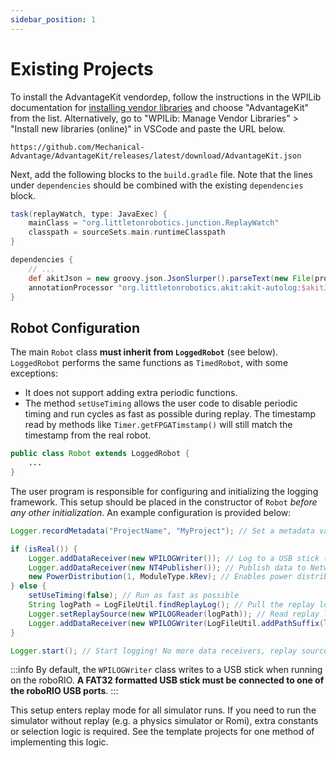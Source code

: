 ```yaml
---
sidebar_position: 1
---
```


# Existing Projects

To install the AdvantageKit vendordep, follow the instructions in the WPILib documentation for [installing vendor libraries](https://docs.wpilib.org/en/stable/docs/software/vscode-overview/3rd-party-libraries.html#installing-libraries) and choose "AdvantageKit" from the list. Alternatively, go to "WPILib: Manage Vendor Libraries" > "Install new libraries (online)" in VSCode and paste the URL below.

```
https://github.com/Mechanical-Advantage/AdvantageKit/releases/latest/download/AdvantageKit.json
```

Next, add the following blocks to the `build.gradle` file. Note that the lines under `dependencies` should be combined with the existing `dependencies` block.

```groovy
task(replayWatch, type: JavaExec) {
    mainClass = "org.littletonrobotics.junction.ReplayWatch"
    classpath = sourceSets.main.runtimeClasspath
}

dependencies {
    // ...
    def akitJson = new groovy.json.JsonSlurper().parseText(new File(projectDir.getAbsolutePath() + "/vendordeps/AdvantageKit.json").text)
    annotationProcessor "org.littletonrobotics.akit:akit-autolog:$akitJson.version"
}
```

## Robot Configuration

The main `Robot` class **must inherit from `LoggedRobot`** (see below). `LoggedRobot` performs the same functions as `TimedRobot`, with some exceptions:

- It does not support adding extra periodic functions.
- The method `setUseTiming` allows the user code to disable periodic timing and run cycles as fast as possible during replay. The timestamp read by methods like `Timer.getFPGATimstamp()` will still match the timestamp from the real robot.

```java
public class Robot extends LoggedRobot {
    ...
}
```

The user program is responsible for configuring and initializing the logging framework. This setup should be placed in the constructor of `Robot` _before any other initialization_. An example configuration is provided below:

```java
Logger.recordMetadata("ProjectName", "MyProject"); // Set a metadata value

if (isReal()) {
    Logger.addDataReceiver(new WPILOGWriter()); // Log to a USB stick ("/U/logs")
    Logger.addDataReceiver(new NT4Publisher()); // Publish data to NetworkTables
    new PowerDistribution(1, ModuleType.kRev); // Enables power distribution logging
} else {
    setUseTiming(false); // Run as fast as possible
    String logPath = LogFileUtil.findReplayLog(); // Pull the replay log from AdvantageScope (or prompt the user)
    Logger.setReplaySource(new WPILOGReader(logPath)); // Read replay log
    Logger.addDataReceiver(new WPILOGWriter(LogFileUtil.addPathSuffix(logPath, "_sim"))); // Save outputs to a new log
}

Logger.start(); // Start logging! No more data receivers, replay sources, or metadata values may be added.
```

:::info
By default, the `WPILOGWriter` class writes to a USB stick when running on the roboRIO. **A FAT32 formatted USB stick must be connected to one of the roboRIO USB ports**.
:::

This setup enters replay mode for all simulator runs. If you need to run the simulator without replay (e.g. a physics simulator or Romi), extra constants or selection logic is required. See the template projects for one method of implementing this logic.
